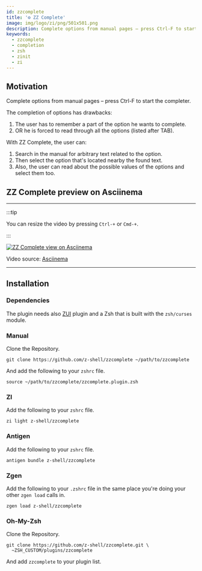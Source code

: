 ```yaml
---
id: zzcomplete
title: '⚙️ ZZ Complete'
image: img/logo/zi/png/501x501.png
description: Complete options from manual pages – press Ctrl-F to start the completer.
keywords:
  - zzcomplete
  - completion
  - zsh
  - zinit
  - zi
---
```


## Motivation

Complete options from manual pages – press Ctrl-F to start the completer.

The completion of options has drawbacks:

1. The user has to remember a part of the option he wants to complete.
2. OR he is forced to read through all the options (listed after TAB).

With ZZ Complete, the user can:

1. Search in the manual for arbitrary text related to the option.
2. Then select the option that's located nearby the found text.
3. Also, the user can read about the possible values of the options and select them too.

## ZZ Complete preview on Asciinema

---

:::tip

You can resize the video by pressing `Ctrl-+` or `Cmd-+`.

:::

<a href="https://asciinema.org/a/293365">
  <img className="ScreenView" src="https://asciinema.org/a/293365.svg" async alt="ZZ Complete view on Asciinema" />
</a>

Video source: [Asciinema](https://asciinema.org/a/293365)

---

## Installation

### Dependencies

The plugin needs also [ZUI](https://github.com/z-shell/zui) plugin and a Zsh that is built with the `zsh/curses` module.

### Manual

Clone the Repository.

```shell
git clone https://github.com/z-shell/zzcomplete ~/path/to/zzcomplete
```

And add the following to your `zshrc` file.

```shell
source ~/path/to/zzcomplete/zzcomplete.plugin.zsh
```

### ZI

Add the following to your `zshrc` file.

```shell
zi light z-shell/zzcomplete
```

### Antigen

Add the following to your `zshrc` file.

```shell
antigen bundle z-shell/zzcomplete
```

### Zgen

Add the following to your `.zshrc` file in the same place you're doing your other `zgen load` calls in.

```shell
zgen load z-shell/zzcomplete
```

### Oh-My-Zsh

Clone the Repository.

```shell
git clone https://github.com/z-shell/zzcomplete.git \
  ~ZSH_CUSTOM/plugins/zzcomplete
```

And add `zzcomplete` to your plugin list.
